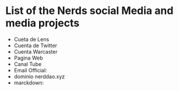 # List of the Nerds social Media and media projects

- Cueta de Lens
- Cuenta de Twitter
- Cuenta Warcaster
- Pagina Web
- Canal Tube 
- Email Official: 
- dominio nerddao.xyz
- marckdown: 
